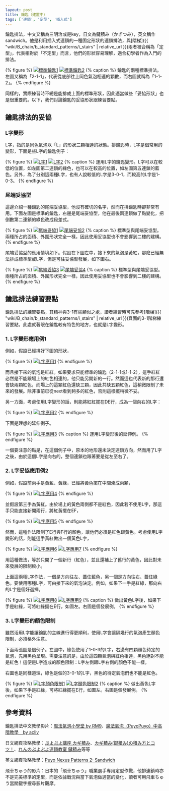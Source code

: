 ```yaml
---
layout: post
title: 鑰匙（建置中）
tags: ['連鎖', '定型', '插入式']
---
```


鑰匙排法，中文又稱為三明治或是key，日文為鍵積み（かぎつみ），英文稱作sandwich。他是利用插入式連鎖的一種固定形狀的連鎖排法，與[階梯]({{ "wiki/B_chain/b_standard_patterns/i_stairs" | relative_url }})兩者被合稱為「定型」，代表相對於「不定型」而言，他們的形狀容易理解，適合初學者作為入門的排法。

{% figure %}
  [![標準鑰匙1](https://i.imgur.com/mdv10Al.png)](https://puyonexus.com/chainsim/chain/Ztuv6)
  [![標準鑰匙2](https://i.imgur.com/EZrXBid.png)](https://puyonexus.com/chainsim/chain/ibFse)
{% caption %}
鑰匙的兩種標準排法。左圖又稱為「2-1-1」，代表從底部往上同色氣泡相連的顆數，而右圖就稱為「1-1-2」。
{% endfigure %}

同樣的，實際練習時不總是能排成上面的標準形狀，因此適當做些「妥協形狀」也是很重要的。以下，我們討論鑰匙的妥協形狀跟練習要點。

## 鑰匙排法的妥協

### L字變形

L字，指的是同色氣泡以「L」的形狀三顆相連的狀態。排鑰匙時，L字是個常用的變形，下面是些L字的鑰匙例子：


{% figure %}
  [![L字1](https://i.imgur.com/keNBFqE.png)](https://puyonexus.com/chainsim/chain/FtQJ2)
  [![L字2](https://i.imgur.com/SyUBkF5.png)](https://puyonexus.com/chainsim/chain/XFACR)
{% caption %}
運用L字的鑰匙變形。L字可以在較低的位置，如左圖第二連鎖的綠色，也可以在較高的位置，如左圖第五連鎖的藍色。另外，為了分別這兩種L字，也有人說較低的L字是3-0-1，而較高的L字是1-0-3。
{% endfigure %}

### 尾端妥協型

這邊介紹一種鑰匙的尾端妥協型，他沒有確切的名字，然而在排鑰匙時卻非常有用。下面左圖是標準的鑰匙，右邊是尾端妥協型，他在最後兩連鎖做了點變化，把倒數第二連鎖的綠色改成段差式。
 
{% figure %}
  [![尾端妥協1](https://i.imgur.com/5Q5BIHj.png)](https://puyonexus.com/chainsim/chain/M2Jqv)
  [![尾端妥協2](https://i.imgur.com/Yb8Rard.png)](https://puyonexus.com/chainsim/chain/4o3VQ)
{% caption %}
標準型與尾端妥協型。兩種所占的面積、外圍形狀完全一樣，因此使用妥協型也不會影響到二樓的建構。
{% endfigure %}

尾端妥協型的應用情境如下。假設在下圖左中，接下來的氣泡是黃紅，那麼已經無法排成標準型或L字，但是可往妥協型發展，如下圖右。

{% figure %}
  [![尾端妥協3](https://i.imgur.com/XaxcBeQ.png)](https://puyonexus.com/chainsim/chain/PAjHL)
  [![尾端妥協4](https://i.imgur.com/GaTWA5Z.png)](https://puyonexus.com/chainsim/chain/PN6kD)
{% caption %}
標準型與尾端妥協型。兩種所占的面積、外圍形狀完全一樣，因此使用妥協型也不會影響到二樓的建構。
{% endfigure %}

## 鑰匙排法練習要點

鑰匙排法的練習要點，其精神與3-1有些類似之處，讀者練習時可先參考[階梯]({{ "wiki/B_chain/b_standard_patterns/i_stairs" | relative_url }})頁面的3-1階梯練習要點。此處就著眼在鑰匙較有特色的地方，也就是L字變形。

### 1. L字變形應用例1

例如，假設已經排好下圖的形狀，
 
{% figure %}
  [![L字應用1](https://i.imgur.com/23FdWxy.png)](https://puyonexus.com/chainsim/chain/aFCfg)
{% endfigure %}

而且接下來的氣泡是紅紅。如果要求只能標準的鑰匙（2-1-1或1-1-2），這手紅紅必然是不能跟場上的紅色相連的，他只能另開新的一行。然而這也代表新的那行還會缺兩顆紅色，而場上的這顆紅色還缺三顆，因此共缺五顆紅色，這稍微限制了未來的發展。除非事前已從next看到夠多的紅色，否則這樣擺稍微不妥。

另一方面，考慮使用L字變形的話，則能將紅紅擺在DE行，成為一個向右的L字：

{% figure %}
  [![L字應用2](https://i.imgur.com/ybBE0u4.png)](https://puyonexus.com/chainsim/chain/YmMaK)
{% endfigure %}

下面是理想的延伸例子。

{% figure %}
  [![L字應用3](https://i.imgur.com/1OZ1RsI.png)](https://puyonexus.com/chainsim/chain/eCDDF)
{% caption %}
運用L字變形後的延伸例。
{% endfigure %}

一個要注意的點是，在這個例子中，原本的地形還未決定連鎖方向，然而用了L字之後，由於這個L字是向右的，整個連鎖也跟著要是從左至右了。

### 2. L字妥協應用例2

例如，假設前兩手是黃藍、黃綠，已經將黃色擺在中間湊成兩顆，

{% figure %}
  [![L字應用4](https://i.imgur.com/PAQMYCr.png)](https://puyonexus.com/chainsim/chain/7VSps)
{% endfigure %}

並假設第三手為黃紅。由於場上的黃色兩側都不是紅色，因此若不使用L字，那這手只能直接新開兩行，將紅黃擺在EF，

{% figure %}
  [![L字應用5](https://i.imgur.com/cDP7Qjc.png)](https://puyonexus.com/chainsim/chain/VGphb)
{% endfigure %}

然而，這種作法限制了E行與F行的顏色，讓他們必須是紅色跟黃色。考慮使用L字變形的話，則能這手黃紅做出一個黃色L字，

{% figure %}
  [![L字應用6](https://i.imgur.com/AdgAn9f.png)](https://puyonexus.com/chainsim/chain/jc5DG)
  [![L字應用7](https://i.imgur.com/MQ2kEN1.png)](https://puyonexus.com/chainsim/chain/dz7ij)
{% endfigure %}

用這種做法，等於只開了一個新行（紅色），並且還補上了舊行的黃色，因此對未來發展的限制較小。

上面這兩種L字作法，一個是方向往左、蓋住藍色，另一個是方向往右、蓋住綠色。要使用哪種L字，可由接下來的氣泡決定。例如，如果下一手是紅綠，那向右的L字是個好選擇。

{% figure %}
  [![L字應用8](https://i.imgur.com/ERwXvRU.png)](https://puyonexus.com/chainsim/chain/sChTb)
  [![L字應用9](https://i.imgur.com/WxR8Doo.png)](https://puyonexus.com/chainsim/chain/UNc5P)
{% caption %}
做出黃色L字後，如果下手是紅綠，可將紅綠擺在E行，如圖左。右圖是個發展例。
{% endfigure %}

### 3. L字變形的顏色限制

雖然活用L字能讓鑰匙的主線進行得更順利，使用L字會讓隔幾行的氣泡產生顏色限制，必須格外注意。

下面兩張圖是個例子。左圖中，綠色使用了1-0-3的L字，右邊有四顆顏色待定的氣泡，先用黑色呈現。需要注意的是，由於這四顆氣泡與紅色相連，黑色絕對不能是紅色！這便是L字造成的顏色限制：L字左側跟L字右側的顏色不能一樣。

右圖也是同樣道理，綠色是個的3-0-1的L字，黑色的待定氣泡們也不能是紅色。
 
{% figure %}
  [![L字顏色限制1](https://i.imgur.com/EXHK2Hh.png)](https://puyonexus.com/chainsim/chain/af4xP)
  [![L字顏色限制2](https://i.imgur.com/wLzjx9u.png)](https://puyonexus.com/chainsim/chain/VQvq3)
{% caption %}
做出黃色L字後，如果下手是紅綠，可將紅綠擺在E行，如圖左。右圖是個發展例。
{% endfigure %}

## 參考資料

鑰匙排法中文教學影片：[魔法氣泡小學堂 by RM9](https://www.youtube.com/watch?v=tLOhr0HjnuM)、[魔法氣泡（PuyoPuyo）中高階教學　by acliv](https://www.youtube.com/watch?v=jTBsO61oDKE)

日文網頁攻略教學：[ぷよぷよ講座  カギ積み](http://alg-d.com/game/puyo/chain2.html)、[カギ積み(鍵積み)の積み方とコツ！](https://jiyu-cho.com/puyopuyo-kagi)、[れんのぷよぷよ連鎖教室 鍵積み](http://ren-channnel.com/kaidan/)等等

英文網頁攻略教學：[Puyo Nexus Patterns 2: Sandwich](https://puyonexus.com/wiki/Patterns_2:_Sandwich)

飛車ちゅう的影片：日本的「飛車ちゅう」職業選手專用定型作戰，他排連鎖時亦不是完美標準的定型，而是依據戰況與當下氣泡做適當的變化，讀者可用飛車ちゅう當關鍵字搜尋影片觀摩。


